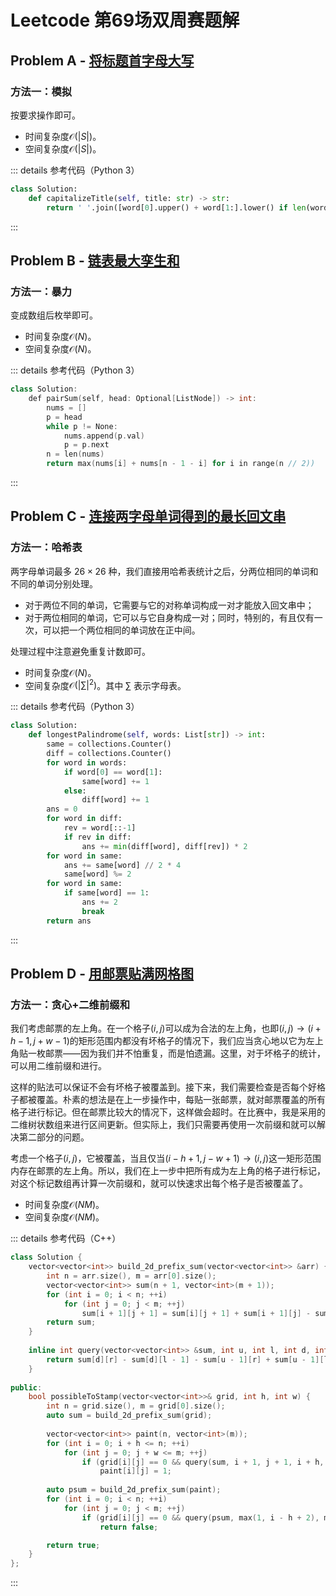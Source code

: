# Leetcode 第69场双周赛题解

## Problem A - [将标题首字母大写](https://leetcode-cn.com/problems/capitalize-the-title/)

### 方法一：模拟

按要求操作即可。

- 时间复杂度$\mathcal{O}(|S|)$。
- 空间复杂度$\mathcal{O}(|S|)$。

::: details 参考代码（Python 3）

```python
class Solution:
    def capitalizeTitle(self, title: str) -> str:
        return ' '.join([word[0].upper() + word[1:].lower() if len(word) > 2 else word.lower() for word in title.split()])
```

:::


## Problem B - [链表最大孪生和](https://leetcode-cn.com/problems/maximum-twin-sum-of-a-linked-list/)

### 方法一：暴力

变成数组后枚举即可。

- 时间复杂度$\mathcal{O}(N)$。
- 空间复杂度$\mathcal{O}(N)$。

::: details 参考代码（Python 3）

```cpp
class Solution:
    def pairSum(self, head: Optional[ListNode]) -> int:
        nums = []
        p = head
        while p != None:
            nums.append(p.val)
            p = p.next
        n = len(nums)
        return max(nums[i] + nums[n - 1 - i] for i in range(n // 2))
```

:::

## Problem C - [连接两字母单词得到的最长回文串](https://leetcode-cn.com/problems/longest-palindrome-by-concatenating-two-letter-words/)

### 方法一：哈希表

两字母单词最多 $26\times26$ 种，我们直接用哈希表统计之后，分两位相同的单词和不同的单词分别处理。

- 对于两位不同的单词，它需要与它的对称单词构成一对才能放入回文串中；
- 对于两位相同的单词，它可以与它自身构成一对；同时，特别的，有且仅有一次，可以把一个两位相同的单词放在正中间。

处理过程中注意避免重复计数即可。

- 时间复杂度$\mathcal{O}(N)$。
- 空间复杂度$\mathcal{O}(|\sum|^2)$。其中 $\sum$ 表示字母表。

::: details 参考代码（Python 3）

```python
class Solution:
    def longestPalindrome(self, words: List[str]) -> int:
        same = collections.Counter()
        diff = collections.Counter()
        for word in words:
            if word[0] == word[1]:
                same[word] += 1
            else:
                diff[word] += 1
        ans = 0
        for word in diff:
            rev = word[::-1]
            if rev in diff:
                ans += min(diff[word], diff[rev]) * 2
        for word in same:
            ans += same[word] // 2 * 4
            same[word] %= 2
        for word in same:
            if same[word] == 1:
                ans += 2
                break
        return ans
```

:::

## Problem D - [用邮票贴满网格图](https://leetcode-cn.com/problems/stamping-the-grid/)

### 方法一：贪心+二维前缀和

我们考虑邮票的左上角。在一个格子$(i,j)$可以成为合法的左上角，也即$(i,j)\to(i+h-1,j+w-1)$的矩形范围内都没有坏格子的情况下，我们应当贪心地以它为左上角贴一枚邮票——因为我们并不怕重复，而是怕遗漏。这里，对于坏格子的统计，可以用二维前缀和进行。

这样的贴法可以保证不会有坏格子被覆盖到。接下来，我们需要检查是否每个好格子都被覆盖。朴素的想法是在上一步操作中，每贴一张邮票，就对邮票覆盖的所有格子进行标记。但在邮票比较大的情况下，这样做会超时。在比赛中，我是采用的二维树状数组来进行区间更新。但实际上，我们只需要再使用一次前缀和就可以解决第二部分的问题。

考虑一个格子$(i,j)$，它被覆盖，当且仅当$(i-h+1,j-w+1)\to(i,j)$这一矩形范围内存在邮票的左上角。所以，我们在上一步中把所有成为左上角的格子进行标记，对这个标记数组再计算一次前缀和，就可以快速求出每个格子是否被覆盖了。

- 时间复杂度$\mathcal{O}(NM)$。
- 空间复杂度$\mathcal{O}(NM)$。

::: details 参考代码（C++）

```cpp
class Solution {
    vector<vector<int>> build_2d_prefix_sum(vector<vector<int>> &arr) {
        int n = arr.size(), m = arr[0].size();
        vector<vector<int>> sum(n + 1, vector<int>(m + 1));
        for (int i = 0; i < n; ++i)
            for (int j = 0; j < m; ++j)
                sum[i + 1][j + 1] = sum[i][j + 1] + sum[i + 1][j] - sum[i][j] + arr[i][j];
        return sum;
    }
    
    inline int query(vector<vector<int>> &sum, int u, int l, int d, int r) {
        return sum[d][r] - sum[d][l - 1] - sum[u - 1][r] + sum[u - 1][l - 1];
    }
    
public:
    bool possibleToStamp(vector<vector<int>>& grid, int h, int w) {
        int n = grid.size(), m = grid[0].size();
        auto sum = build_2d_prefix_sum(grid);
       
        vector<vector<int>> paint(n, vector<int>(m));
        for (int i = 0; i + h <= n; ++i)
            for (int j = 0; j + w <= m; ++j)
                if (grid[i][j] == 0 && query(sum, i + 1, j + 1, i + h, j + w) == 0)
                    paint[i][j] = 1;
        
        auto psum = build_2d_prefix_sum(paint);
        for (int i = 0; i < n; ++i)
            for (int j = 0; j < m; ++j)
                if (grid[i][j] == 0 && query(psum, max(1, i - h + 2), max(1, j - w + 2), i + 1, j + 1) == 0)
                    return false;

        return true;
    }
};
```

:::

<Utterances />
